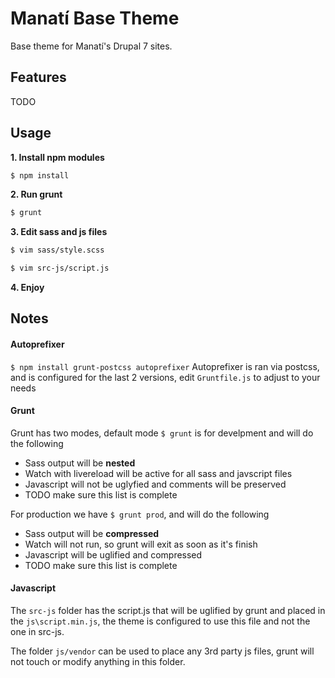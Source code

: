 Manatí Base Theme
=============

Base theme for Manatí's Drupal 7 sites.

## Features
TODO

## Usage
**1. Install npm modules**

``` sh
$ npm install
```

**2. Run grunt**
``` sh
$ grunt
```

**3. Edit sass and js files**
``` sh
$ vim sass/style.scss
```
``` sh
$ vim src-js/script.js
```

**4. Enjoy**


## Notes

#### Autoprefixer
`$ npm install grunt-postcss autoprefixer`
Autoprefixer is ran via postcss, and is configured for the last 2 versions, edit `Gruntfile.js` to adjust to your needs

#### Grunt
Grunt has two modes, default mode `$ grunt` is for develpment and will do the following

* Sass output will be **nested**
* Watch with livereload will be active for all sass and javscript files
* Javascript will not be uglyfied and comments will be preserved
* TODO make sure this list is complete

For production we have `$ grunt prod`, and will do the following

* Sass output will be **compressed**
* Watch will not run, so grunt will exit as soon as it's finish
* Javascript will be uglified and compressed
* TODO make sure this list is complete

#### Javascript
The `src-js` folder has the script.js that will be uglified by grunt and placed in the `js\script.min.js`, the theme is configured to use this file and not the one in src-js.

The folder `js/vendor` can be used to place any 3rd party js files, grunt will not touch or modify anything in this folder.